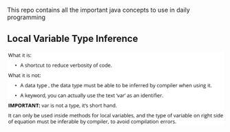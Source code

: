 
This repo contains all the important java concepts to use in daily programming

## Local Variable Type Inference

![Screenshot](img/lvtii.png)
